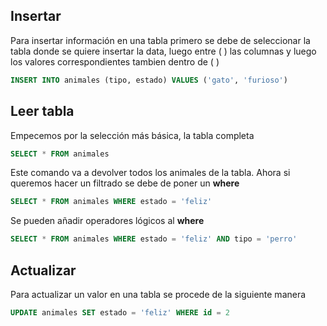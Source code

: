 ## Insertar
Para insertar información en una tabla primero se debe de seleccionar la tabla donde se quiere insertar la data, luego entre ( ) las columnas y luego los valores correspondientes tambien dentro de ( ) 

```sql
INSERT INTO animales (tipo, estado) VALUES ('gato', 'furioso')
```

## Leer tabla
Empecemos por la selección más básica, la tabla completa

```sql
SELECT * FROM animales
```

Este comando va a devolver todos los animales de la tabla. Ahora si queremos hacer un filtrado se debe de poner un **where**

```sql
SELECT * FROM animales WHERE estado = 'feliz'
```

Se pueden añadir operadores lógicos al **where** 

```sql
SELECT * FROM animales WHERE estado = 'feliz' AND tipo = 'perro'
```

## Actualizar 
Para actualizar un valor en una tabla se procede de la siguiente manera

```sql
UPDATE animales SET estado = 'feliz' WHERE id = 2
```


